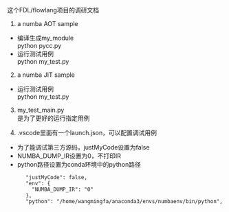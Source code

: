 
这个FDL/flowlang项目的调研文档  
1. a numba AOT sample  
- 编译生成my_module  
python pycc.py
- 运行测试用例  
python my_test.py  
2. a numba JIT sample  
- 运行测试用例  
python my_test.py

3. my_test_main.py  
是为了更好的运行指定用例  

4. .vscode里面有一个launch.json，可以配置调试用例
- 为了能调试第三方源码，justMyCode设置为false  
- NUMBA_DUMP_IR设置为0，不打印IR  
- python路径设置为conda环境中的python路径  
```
      "justMyCode": false,
      "env": {
        "NUMBA_DUMP_IR": "0"
      },
      "python": "/home/wangmingfa/anaconda3/envs/numbaenv/bin/python",
```
